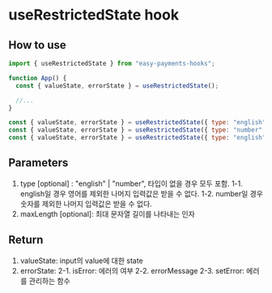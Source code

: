 # useRestrictedState hook

## How to use

```jsx
import { useRestrictedState } from "easy-payments-hooks";

function App() {
  const { valueState, errorState } = useRestrictedState();

  //...
}
```

```js
const { valueState, errorState } = useRestrictedState({ type: "english" });
const { valueState, errorState } = useRestrictedState({ type: "number" });
const { valueState, errorState } = useRestrictedState({ type: "english", maxLength: 10 });
```

## Parameters

1. type [optional] : "english" | "number", 타입이 없을 경우 모두 포함.
   1-1. english일 경우 영어를 제외한 나머지 입력값은 받을 수 없다.
   1-2. number일 경우 숫자를 제외한 나머지 입력값은 받을 수 없다.
2. maxLength [optional]: 최대 문자열 길이를 나타내는 인자

## Return

1. valueState: input의 value에 대한 state
2. errorState:
   2-1. isError: 에러의 여부
   2-2. errorMessage
   2-3. setError: 에러를 관리하는 함수
